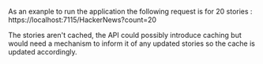 As an exanple to run the application the following request is for 20 stories : 
https://localhost:7115/HackerNews?count=20

The stories aren't cached, the API could possibly introduce caching but would need a mechanism to inform it of 
any updated stories so the cache is updated accordingly.
